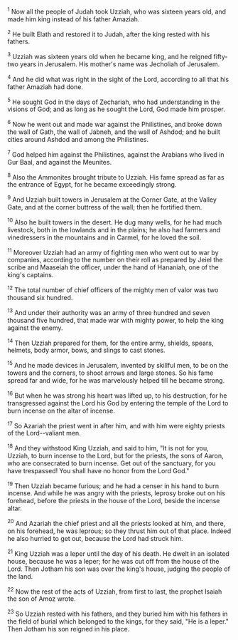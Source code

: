<sup>1</sup> 
Now all the people of Judah took Uzziah, who was sixteen years old, and made him king instead of his father Amaziah. 

<sup>2</sup> 
He built Elath and restored it to Judah, after the king rested with his fathers. 

<sup>3</sup> 
Uzziah was sixteen years old when he became king, and he reigned fifty-two years in Jerusalem. His mother's name was Jecholiah of Jerusalem. 

<sup>4</sup> 
And he did what was right in the sight of the Lord, according to all that his father Amaziah had done. 

<sup>5</sup> 
He sought God in the days of Zechariah, who had understanding in the visions of God; and as long as he sought the Lord, God made him prosper. 

<sup>6</sup> 
Now he went out and made war against the Philistines, and broke down the wall of Gath, the wall of Jabneh, and the wall of Ashdod; and he built cities around Ashdod and among the Philistines. 

<sup>7</sup> 
God helped him against the Philistines, against the Arabians who lived in Gur Baal, and against the Meunites. 

<sup>8</sup> 
Also the Ammonites brought tribute to Uzziah. His fame spread as far as the entrance of Egypt, for he became exceedingly strong. 

<sup>9</sup> 
And Uzziah built towers in Jerusalem at the Corner Gate, at the Valley Gate, and at the corner buttress of the wall; then he fortified them. 

<sup>10</sup> 
Also he built towers in the desert. He dug many wells, for he had much livestock, both in the lowlands and in the plains; he also had farmers and vinedressers in the mountains and in Carmel, for he loved the soil. 

<sup>11</sup> 
Moreover Uzziah had an army of fighting men who went out to war by companies, according to the number on their roll as prepared by Jeiel the scribe and Maaseiah the officer, under the hand of Hananiah, one of the king's captains. 

<sup>12</sup> 
The total number of chief officers of the mighty men of valor was two thousand six hundred. 

<sup>13</sup> 
And under their authority was an army of three hundred and seven thousand five hundred, that made war with mighty power, to help the king against the enemy. 

<sup>14</sup> 
Then Uzziah prepared for them, for the entire army, shields, spears, helmets, body armor, bows, and slings to cast stones. 

<sup>15</sup> 
And he made devices in Jerusalem, invented by skillful men, to be on the towers and the corners, to shoot arrows and large stones. So his fame spread far and wide, for he was marvelously helped till he became strong.

<sup>16</sup> 
But when he was strong his heart was lifted up, to his destruction, for he transgressed against the Lord his God by entering the temple of the Lord to burn incense on the altar of incense. 

<sup>17</sup> 
So Azariah the priest went in after him, and with him were eighty priests of the Lord--valiant men. 

<sup>18</sup> 
And they withstood King Uzziah, and said to him, "It is not for you, Uzziah, to burn incense to the Lord, but for the priests, the sons of Aaron, who are consecrated to burn incense. Get out of the sanctuary, for you have trespassed! You shall have no honor from the Lord God." 

<sup>19</sup> 
Then Uzziah became furious; and he had a censer in his hand to burn incense. And while he was angry with the priests, leprosy broke out on his forehead, before the priests in the house of the Lord, beside the incense altar. 

<sup>20</sup> 
And Azariah the chief priest and all the priests looked at him, and there, on his forehead, he was leprous; so they thrust him out of that place. Indeed he also hurried to get out, because the Lord had struck him. 

<sup>21</sup> 
King Uzziah was a leper until the day of his death. He dwelt in an isolated house, because he was a leper; for he was cut off from the house of the Lord. Then Jotham his son was over the king's house, judging the people of the land. 

<sup>22</sup> 
Now the rest of the acts of Uzziah, from first to last, the prophet Isaiah the son of Amoz wrote. 

<sup>23</sup> 
So Uzziah rested with his fathers, and they buried him with his fathers in the field of burial which belonged to the kings, for they said, "He is a leper." Then Jotham his son reigned in his place.